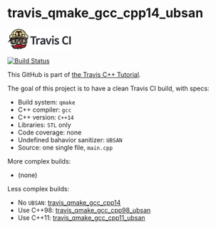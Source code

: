 # travis_qmake_gcc_cpp14_ubsan

[![Travis CI logo](TravisCI.png)](https://travis-ci.org)

[![Build Status](https://travis-ci.org/richelbilderbeek/travis_qmake_gcc_cpp14.svg?branch=master)](https://travis-ci.org/richelbilderbeek/travis_qmake_gcc_cpp14)

This GitHub is part of [the Travis C++ Tutorial](https://github.com/richelbilderbeek/travis_cpp_tutorial).

The goal of this project is to have a clean Travis CI build, with specs:
 * Build system: `qmake`
 * C++ compiler: `gcc`
 * C++ version: `C++14`
 * Libraries: `STL` only
 * Code coverage: none
 * Undefined bahavior sanitizer: `UBSAN`
 * Source: one single file, `main.cpp`

More complex builds:
 * (none)

Less complex builds:
 * No `UBSAN`: [travis_qmake_gcc_cpp14](https://www.github.com/richelbilderbeek/travis_qmake_gcc_cpp14)
 * Use C++98: [travis_qmake_gcc_cpp98_ubsan](https://www.github.com/richelbilderbeek/travis_qmake_gcc_cpp98_ubsan)
 * Use C++11: [travis_qmake_gcc_cpp11_ubsan](https://www.github.com/richelbilderbeek/travis_qmake_gcc_cpp11_ubsan)
